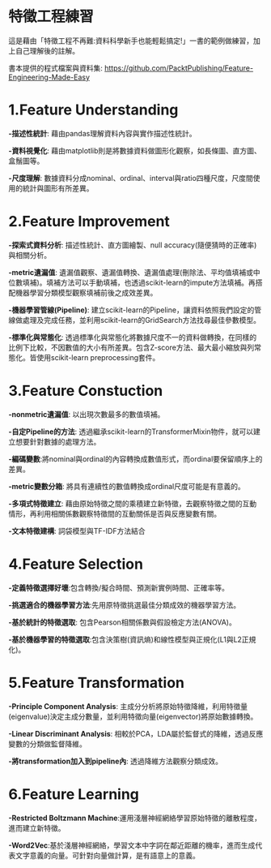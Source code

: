 # 特徵工程練習

這是藉由「特徵工程不再難:資料科學新手也能輕鬆搞定!」一書的範例做練習，加上自己理解後的註解。

書本提供的程式檔案與資料集:
https://github.com/PacktPublishing/Feature-Engineering-Made-Easy

1.Feature Understanding
==
__-描述性統計__: 藉由pandas理解資料內容與實作描述性統計。

__-資料視覺化__: 藉由matplotlib則是將數據資料做圖形化觀察，如長條圖、直方圖、盒鬚圖等。

__-尺度理解__: 數據資料分成nominal、ordinal、interval與ratio四種尺度，尺度間使用的統計與圖形有所差異。

2.Feature Improvement
==
__-探索式資料分析__: 描述性統計、直方圖繪製、null accuracy(隨便猜時的正確率)與相關分析。

__-metric遺漏值__: 遺漏值觀察、遺漏值轉換、遺漏值處理(刪除法、平均值填補或中位數填補)。填補方法可以手動填補，也透過scikit-learn的impute方法填補。再搭配機器學習分類模型觀察填補前後之成效差異。

__-機器學習管線(Pipeline)__: 建立scikit-learn的Pipeline，讓資料依照我們設定的管線做處理及完成任務，並利用scikit-learn的GridSearch方法找尋最佳參數模型。

__-標準化與常態化__: 透過標準化與常態化將數據尺度不一的資料做轉換，在同樣的比例下比較，不因數值的大小有所差異。包含Z-score方法、最大最小縮放與列常態化。皆使用scikit-learn preprocessing套件。


3.Feature Constuction
==
__-nonmetric遺漏值__: 以出現次數最多的數值填補。

__-自定Pipeline的方法__: 透過繼承scikit-learn的TransformerMixin物件，就可以建立想要針對數據的處理方法。

__-編碼變數__:將nominal與ordinal的內容轉換成數值形式，而ordinal要保留順序上的差異。

__-metric變數分箱__: 將具有連續性的數值轉換成ordinal尺度可能是有意義的。

__-多項式特徵建立__: 藉由原始特徵之間的乘積建立新特徵，去觀察特徵之間的互動情形，再利用相關係數觀察特徵間的互動關係是否與反應變數有關。

__-文本特徵建構__: 詞袋模型與TF-IDF方法結合

4.Feature Selection
==
__-定義特徵選擇好壞__:包含轉換/擬合時間、預測新實例時間、正確率等。

__-挑選適合的機器學習方法__:先用原特徵挑選最佳分類成效的機器學習方法。

__-基於統計的特徵選取__: 包含Pearson相關係數與假設檢定方法(ANOVA)。

__-基於機器學習的特徵選取__:包含決策樹(資訊熵)和線性模型與正規化(L1與L2正規化)。

5.Feature Transformation
==
__-Principle Component Analysis__: 主成分分析將原始特徵降維，利用特徵量(eigenvalue)決定主成分數量，並利用特徵向量(eigenvector)將原始數據轉換。

__-Linear Discriminant Analysis__: 相較於PCA，LDA屬於監督式的降維，透過反應變數的分類做監督降維。

__-將transformation加入到pipeline內__: 透過降維方法觀察分類成效。

6.Feature Learning
==
__-Restricted Boltzmann Machine__:運用淺層神經網絡學習原始特徵的離散程度，進而建立新特徵。

__-Word2Vec__:基於淺層神經網絡，學習文本中字詞在鄰近距離的機率，進而生成代表文字意義的向量。可針對向量做計算，是有語意上的意義。
